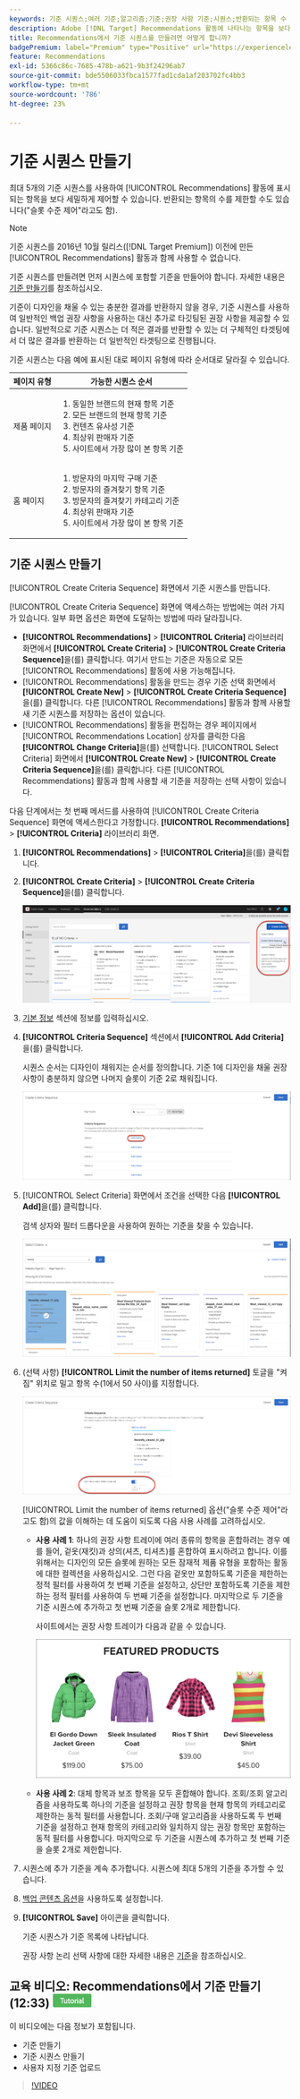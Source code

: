 ```yaml
---
keywords: 기준 시퀀스;여러 기준;알고리즘;기준;권장 사항 기준;시퀀스;반환되는 항목 수 제한;슬롯 수준 제어;슬롯
description: Adobe [!DNL Target] Recommendations 활동에 나타나는 항목을 보다 세밀하게 제어할 수 있도록 최대 5개의 기준 시퀀스를 설정하는 방법에 대해 알아봅니다.
title: Recommendations에서 기준 시퀀스를 만들려면 어떻게 합니까?
badgePremium: label="Premium" type="Positive" url="https://experienceleague.adobe.com/docs/target/using/introduction/intro.html?lang=en#premium newtab=true" tooltip="Target Premium에 포함된 내용을 확인합니다."
feature: Recommendations
exl-id: 5366c86c-7685-478b-a621-9b3f24296ab7
source-git-commit: bde5506033fbca1577fad1cda1af203702fc4bb3
workflow-type: tm+mt
source-wordcount: '786'
ht-degree: 23%

---
```


# 기준 시퀀스 만들기

최대 5개의 기준 시퀀스를 사용하여 [!UICONTROL Recommendations] 활동에 표시되는 항목을 보다 세밀하게 제어할 수 있습니다. 반환되는 항목의 수를 제한할 수도 있습니다(&quot;슬롯 수준 제어&quot;라고도 함).

>[!NOTE]
>
>기준 시퀀스를 2016년 10월 릴리스([!DNL Target Premium]) 이전에 만든 [!UICONTROL Recommendations] 활동과 함께 사용할 수 없습니다.

기준 시퀀스를 만들려면 먼저 시퀀스에 포함할 기준을 만들어야 합니다. 자세한 내용은 [기준 만들기](/help/main/c-recommendations/c-algorithms/create-new-algorithm.md)를 참조하십시오.

기준이 디자인을 채울 수 있는 충분한 결과를 반환하지 않을 경우, 기준 시퀀스를 사용하여 일반적인 백업 권장 사항을 사용하는 대신 추가로 타깃팅된 권장 사항을 제공할 수 있습니다. 일반적으로 기준 시퀀스는 더 적은 결과를 반환할 수 있는 더 구체적인 타겟팅에서 더 많은 결과를 반환하는 더 일반적인 타겟팅으로 진행됩니다.

기준 시퀀스는 다음 예에 표시된 대로 페이지 유형에 따라 순서대로 달라질 수 있습니다.

| 페이지 유형 | 가능한 시퀀스 순서 |
| --- | --- |
| 제품 페이지 | <ol><li>동일한 브랜드의 현재 항목 기준</li><li>모든 브랜드의 현재 항목 기준</li><li>컨텐츠 유사성 기준</li><li>최상위 판매자 기준</li><li>사이트에서 가장 많이 본 항목 기준</li></ol> |
| 홈 페이지 | <ol><li>방문자의 마지막 구매 기준 </li><li>방문자의 즐겨찾기 항목 기준</li><li>방문자의 즐겨찾기 카테고리 기준</li><li>최상위 판매자 기준</li><li>사이트에서 가장 많이 본 항목 기준</li></ol> |

## 기준 시퀀스 만들기

[!UICONTROL Create Criteria Sequence] 화면에서 기준 시퀀스를 만듭니다.

[!UICONTROL Create Criteria Sequence] 화면에 액세스하는 방법에는 여러 가지가 있습니다. 일부 화면 옵션은 화면에 도달하는 방법에 따라 달라집니다.

* **[!UICONTROL Recommendations]** > **[!UICONTROL Criteria]** 라이브러리 화면에서 **[!UICONTROL Create Criteria]** > **[!UICONTROL Create Criteria Sequence]**&#x200B;을(를) 클릭합니다. 여기서 만드는 기준은 자동으로 모든 [!UICONTROL Recommendations] 활동에 사용 가능해집니다.
* [!UICONTROL Recommendations] 활동을 만드는 경우 기준 선택 화면에서 **[!UICONTROL Create New]** > **[!UICONTROL Create Criteria Sequence]**&#x200B;을(를) 클릭합니다. 다른 [!UICONTROL Recommendations] 활동과 함께 사용할 새 기준 시퀀스를 저장하는 옵션이 있습니다.
* [!UICONTROL Recommendations] 활동을 편집하는 경우 페이지에서 [!UICONTROL Recommendations Location] 상자를 클릭한 다음 **[!UICONTROL Change Criteria]**&#x200B;을(를) 선택합니다. [!UICONTROL Select Criteria] 화면에서 **[!UICONTROL Create New]** > **[!UICONTROL Create Criteria Sequence]**&#x200B;을(를) 클릭합니다. 다른 [!UICONTROL Recommendations] 활동과 함께 사용할 새 기준을 저장하는 선택 사항이 있습니다.

다음 단계에서는 첫 번째 메서드를 사용하여 [!UICONTROL Create Criteria Sequence] 화면에 액세스한다고 가정합니다. **[!UICONTROL Recommendations]** > **[!UICONTROL Criteria]** 라이브러리 화면.

1. **[!UICONTROL Recommendations]** > **[!UICONTROL Criteria]**&#x200B;을(를) 클릭합니다.

1. **[!UICONTROL Create Criteria]** > **[!UICONTROL Create Criteria Sequence]**&#x200B;을(를) 클릭합니다.

   ![CreateCriteriaSequence 이미지](assets/CreateCriteriaSequence.png)

1. [기본 정보](/help/main/c-recommendations/c-algorithms/create-new-algorithm.md#info) 섹션에 정보를 입력하십시오.

1. **[!UICONTROL Criteria Sequence]** 섹션에서 **[!UICONTROL Add Criteria]**&#x200B;을(를) 클릭합니다.

   시퀀스 순서는 디자인이 채워지는 순서를 정의합니다. 기준 1에 디자인을 채울 권장 사항이 충분하지 않으면 나머지 슬롯이 기준 2로 채워집니다.

   ![기준 추가](/help/main/c-recommendations/c-algorithms/assets/add-criteria.png)

1. [!UICONTROL Select Criteria] 화면에서 조건을 선택한 다음 **[!UICONTROL Add]**&#x200B;을(를) 클릭합니다.

   검색 상자와 필터 드롭다운을 사용하여 원하는 기준을 찾을 수 있습니다.

   ![기준 선택](/help/main/c-recommendations/c-algorithms/assets/select-criteria.png)

1. (선택 사항) **[!UICONTROL Limit the number of items returned]** 토글을 &quot;켜짐&quot; 위치로 밀고 항목 수(1에서 50 사이)를 지정합니다.

   ![반환되는 항목 수를 제한합니다.](/help/main/c-recommendations/c-algorithms/assets/limit-number.png)

   [!UICONTROL Limit the number of items returned] 옵션(&quot;슬롯 수준 제어&quot;라고도 함)의 값을 이해하는 데 도움이 되도록 다음 사용 사례를 고려하십시오.

   * **사용 사례 1**: 하나의 권장 사항 트레이에 여러 종류의 항목을 혼합하려는 경우 예를 들어, 겉옷(재킷)과 상의(셔츠, 티셔츠)를 혼합하여 표시하려고 합니다. 이를 위해서는 디자인의 모든 슬롯에 원하는 모든 잠재적 제품 유형을 포함하는 활동에 대한 컬렉션을 사용하십시오. 그런 다음 겉옷만 포함하도록 기준을 제한하는 정적 필터를 사용하여 첫 번째 기준을 설정하고, 상단만 포함하도록 기준을 제한하는 정적 필터를 사용하여 두 번째 기준을 설정합니다. 마지막으로 두 기준을 기준 시퀀스에 추가하고 첫 번째 기준을 슬롯 2개로 제한합니다.

     사이트에서는 권장 사항 트레이가 다음과 같을 수 있습니다.

     ![추천 제품 추천 트레이](/help/main/c-recommendations/c-algorithms/assets/featured-products.png)

   * **사용 사례 2**: 대체 항목과 보조 항목을 모두 혼합해야 합니다. 조회/조회 알고리즘을 사용하도록 하나의 기준을 설정하고 권장 항목을 현재 항목의 카테고리로 제한하는 동적 필터를 사용합니다. 조회/구매 알고리즘을 사용하도록 두 번째 기준을 설정하고 현재 항목의 카테고리와 일치하지 않는 권장 항목만 포함하는 동적 필터를 사용합니다. 마지막으로 두 기준을 시퀀스에 추가하고 첫 번째 기준을 슬롯 2개로 제한합니다.

1. 시퀀스에 추가 기준을 계속 추가합니다. 시퀀스에 최대 5개의 기준을 추가할 수 있습니다.

1. [백업 콘텐츠 옵션](/help/main/c-recommendations/c-algorithms/create-new-algorithm.md#content)을 사용하도록 설정합니다.

1. **[!UICONTROL Save]** 아이콘을 클릭합니다.

   기준 시퀀스가 기준 목록에 나타납니다.

   권장 사항 논리 선택 사항에 대한 자세한 내용은 [기준](/help/main/c-recommendations/c-algorithms/algorithms.md)을 참조하십시오.

## 교육 비디오: Recommendations에서 기준 만들기(12:33) ![튜토리얼 배지](/help/main/assets/tutorial.png)

이 비디오에는 다음 정보가 포함됩니다.

* 기준 만들기
* 기준 시퀀스 만들기
* 사용자 지정 기준 업로드

>[!VIDEO](https://video.tv.adobe.com/v/27694?quality=12)

